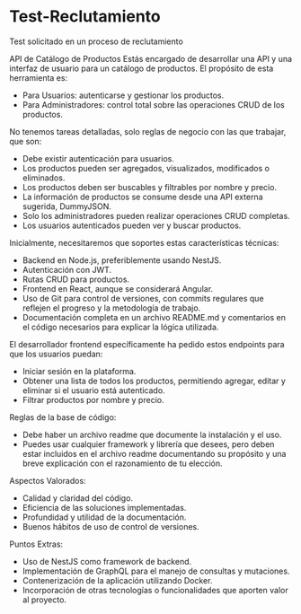 # Test-Reclutamiento
Test solicitado en un proceso de reclutamiento 


API de Catálogo de Productos
Estás encargado de desarrollar una API y una interfaz de usuario para un catálogo de productos. El propósito de esta herramienta es:

- Para Usuarios: autenticarse y gestionar los productos.
- Para Administradores: control total sobre las operaciones CRUD de los productos.

No tenemos tareas detalladas, solo reglas de negocio con las que trabajar, que son:

- Debe existir autenticación para usuarios.
- Los productos pueden ser agregados, visualizados, modificados o eliminados.
- Los productos deben ser buscables y filtrables por nombre y precio.
- La información de productos se consume desde una API externa sugerida, DummyJSON.
- Solo los administradores pueden realizar operaciones CRUD completas.
- Los usuarios autenticados pueden ver y buscar productos.

Inicialmente, necesitaremos que soportes estas características técnicas:
- Backend en Node.js, preferiblemente usando NestJS.
- Autenticación con JWT.
- Rutas CRUD para productos.
- Frontend en React, aunque se considerará Angular.
- Uso de Git para control de versiones, con commits regulares que reflejen el progreso y la metodología de trabajo.
- Documentación completa en un archivo README.md y comentarios en el código necesarios para explicar la lógica utilizada.

El desarrollador frontend específicamente ha pedido estos endpoints para que los usuarios puedan:
- Iniciar sesión en la plataforma.
- Obtener una lista de todos los productos, permitiendo agregar, editar y eliminar si el usuario está autenticado.
- Filtrar productos por nombre y precio.

Reglas de la base de código:
- Debe haber un archivo readme que documente la instalación y el uso.
- Puedes usar cualquier framework y librería que desees, pero deben estar incluidos en el archivo readme documentando su propósito y una breve explicación con el razonamiento de tu elección.

Aspectos Valorados:
- Calidad y claridad del código.
- Eficiencia de las soluciones implementadas.
- Profundidad y utilidad de la documentación.
- Buenos hábitos de uso de control de versiones.

Puntos Extras:
- Uso de NestJS como framework de backend.
- Implementación de GraphQL para el manejo de consultas y mutaciones.
- Contenerización de la aplicación utilizando Docker.
- Incorporación de otras tecnologías o funcionalidades que aporten valor al proyecto.
